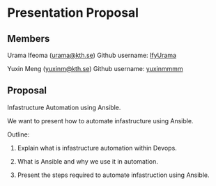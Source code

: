 # Presentation Proposal

 ## Members
 Urama Ifeoma  (urama@kth.se)
 Github username: [IfyUrama](https://github.com/IfyUrama)

 Yuxin Meng (yuxinm@kth.se)
 Github username: [yuxinmmmm](https://github.com/yuxinmmmm)

 ## Proposal
 Infastructure Automation using Ansible.

 We want to present how to automate infastructure using Ansible.

 Outline:

 1. Explain what is infastructure automation within Devops.

 2. What is Ansible and why we use it in automation.

 3. Present the steps required to automate infastruction using Ansible.
 

 